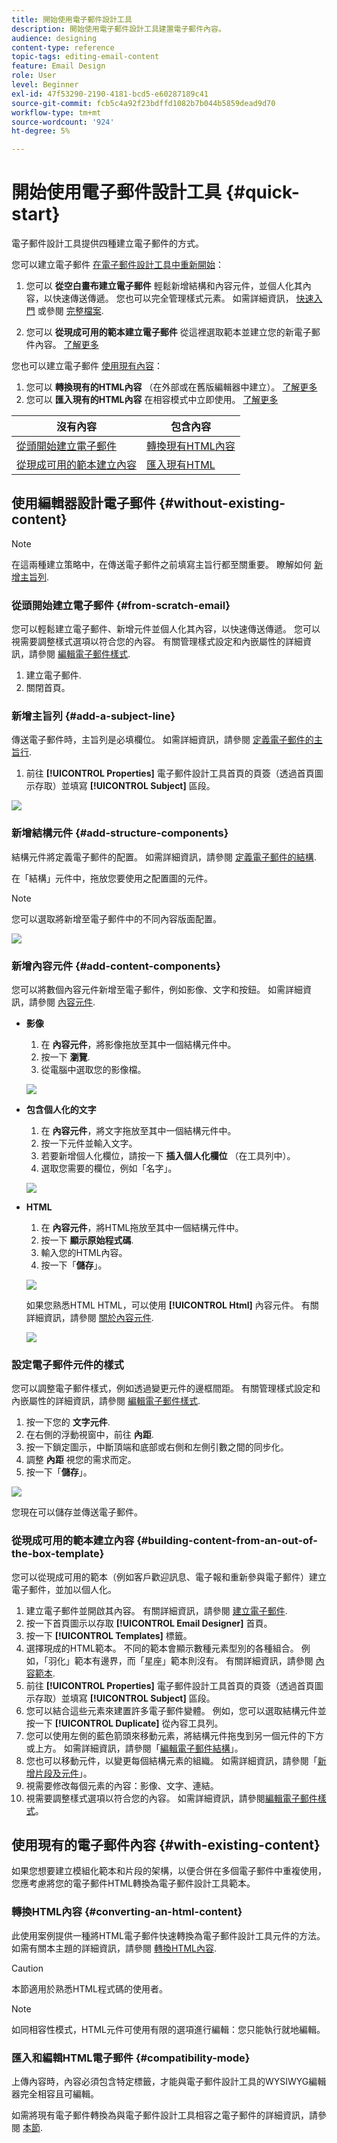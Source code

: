 ```yaml
---
title: 開始使用電子郵件設計工具
description: 開始使用電子郵件設計工具建置電子郵件內容。
audience: designing
content-type: reference
topic-tags: editing-email-content
feature: Email Design
role: User
level: Beginner
exl-id: 47f53290-2190-4181-bcd5-e60287189c41
source-git-commit: fcb5c4a92f23bdffd1082b7b044b5859dead9d70
workflow-type: tm+mt
source-wordcount: '924'
ht-degree: 5%

---
```


# 開始使用電子郵件設計工具 {#quick-start}

電子郵件設計工具提供四種建立電子郵件的方式。

您可以建立電子郵件 [在電子郵件設計工具中重新開始](#without-existing-content)：

1. 您可以 **從空白畫布建立電子郵件** 輕鬆新增結構和內容元件，並個人化其內容，以快速傳送傳遞。 您也可以完全管理樣式元素。 如需詳細資訊， [快速入門](#from-scratch-email) 或參閱 [完整檔案](../../designing/using/designing-from-scratch.md#designing-an-email-content-from-scratch).

1. 您可以 **從現成可用的範本建立電子郵件** 從這裡選取範本並建立您的新電子郵件內容。 [了解更多](#building-content-from-an-out-of-the-box-template)

您也可以建立電子郵件 [使用現有內容](#with-existing-content)：

1. 您可以 **轉換現有的HTML內容** （在外部或在舊版編輯器中建立）。 [了解更多](#converting-an-html-content)
1. 您可以 **匯入現有的HTML內容** 在相容模式中立即使用。 [了解更多](#compatibility-mode)

| 沒有內容 | 包含內容 |
|---|---|
| [從頭開始建立電子郵件](#from-scratch-email) | [轉換現有HTML內容](#converting-an-html-content) |
| [從現成可用的範本建立內容](#building-content-from-an-out-of-the-box-template) | [匯入現有HTML](#compatibility-mode) |

## 使用編輯器設計電子郵件 {#without-existing-content}

>[!NOTE]
>
>在這兩種建立策略中，在傳送電子郵件之前填寫主旨行都至關重要。 瞭解如何 [新增主旨列](#add-a-subject-line).

### 從頭開始建立電子郵件 {#from-scratch-email}

您可以輕鬆建立電子郵件、新增元件並個人化其內容，以快速傳送傳遞。 您可以視需要調整樣式選項以符合您的內容。 有關管理樣式設定和內嵌屬性的詳細資訊，請參閱 [編輯電子郵件樣式](../../designing/using/styles.md).

1. 建立電子郵件.
1. 關閉首頁。

### 新增主旨列 {#add-a-subject-line}

傳送電子郵件時，主旨列是必填欄位。 如需詳細資訊，請參閱 [定義電子郵件的主旨行](../../designing/using/subject-line.md).

1. 前往 **[!UICONTROL Properties]** 電子郵件設計工具首頁的頁簽（透過首頁圖示存取）並填寫 **[!UICONTROL Subject]** 區段。

![](assets/subject-line-quick-start.png)

### 新增結構元件 {#add-structure-components}

結構元件將定義電子郵件的配置。 如需詳細資訊，請參閱 [定義電子郵件的結構](../../designing/using/designing-from-scratch.md#defining-the-email-structure).

在「結構」元件中，拖放您要使用之配置圖的元件。

>[!NOTE]
>
>您可以選取將新增至電子郵件中的不同內容版面配置。

![](assets/structure-components-quick-start.png)

### 新增內容元件 {#add-content-components}

您可以將數個內容元件新增至電子郵件，例如影像、文字和按鈕。 如需詳細資訊，請參閱 [內容元件](../../designing/using/designing-from-scratch.md#about-content-components).

* **影像**

   1. 在 **內容元件**，將影像拖放至其中一個結構元件中。
   1. 按一下 **瀏覽**.
   1. 從電腦中選取您的影像檔。

  ![](assets/browse-image-quick-start.png)

* **包含個人化的文字**

   1. 在 **內容元件**，將文字拖放至其中一個結構元件中。
   1. 按一下元件並輸入文字。
   1. 若要新增個人化欄位，請按一下 **插入個人化欄位** （在工具列中）。
   1. 選取您需要的欄位，例如「名字」。

  ![](assets/edit-text-quick-start.png)

* **HTML**

   1. 在 **內容元件**，將HTML拖放至其中一個結構元件中。
   1. 按一下 **顯示原始程式碼**.
   1. 輸入您的HTML內容。
   1. 按一下「**儲存**」。

  ![](assets/html-component-source-code.png)

  如果您熟悉HTML HTML，可以使用 **[!UICONTROL Html]** 內容元件。 有關詳細資訊，請參閱 [關於內容元件](../../designing/using/designing-from-scratch.md#about-content-components).

  ![](assets/des_loading_compatible_fragment_9.png)

### 設定電子郵件元件的樣式

您可以調整電子郵件樣式，例如透過變更元件的邊框間距。 有關管理樣式設定和內嵌屬性的詳細資訊，請參閱 [編輯電子郵件樣式](../../designing/using/styles.md).

1. 按一下您的 **文字元件**.
1. 在右側的浮動視窗中，前往 **內距**.
1. 按一下鎖定圖示，中斷頂端和底部或右側和左側引數之間的同步化。
1. 調整 **內距** 視您的需求而定。
1. 按一下「**儲存**」。

![](assets/padding-quick-start.png)

您現在可以儲存並傳送電子郵件。

### 從現成可用的範本建立內容 {#building-content-from-an-out-of-the-box-template}

您可以從現成可用的範本（例如客戶歡迎訊息、電子報和重新參與電子郵件）建立電子郵件，並加以個人化。

1. 建立電子郵件並開啟其內容。 有關詳細資訊，請參閱 [建立電子郵件](../../channels/using/creating-an-email.md).
1. 按一下首頁圖示以存取 **[!UICONTROL Email Designer]** 首頁。
1. 按一下 **[!UICONTROL Templates]** 標籤。
1. 選擇現成的HTML範本。
不同的範本會顯示數種元素型別的各種組合。 例如，「羽化」範本有邊界，而「星座」範本則沒有。 有關詳細資訊，請參閱 [內容範本](../../designing/using/using-reusable-content.md#content-templates).
1. 前往 **[!UICONTROL Properties]** 電子郵件設計工具首頁的頁簽（透過首頁圖示存取）並填寫 **[!UICONTROL Subject]** 區段。
1. 您可以結合這些元素來建置許多電子郵件變體。 例如，您可以選取結構元件並按一下 **[!UICONTROL Duplicate]** 從內容工具列。
1. 您可以使用左側的藍色箭頭來移動元素，將結構元件拖曳到另一個元件的下方或上方。 如需詳細資訊，請參閱「[編輯電子郵件結構](../../designing/using/designing-from-scratch.md#defining-the-email-structure)」。
1. 您也可以移動元件，以變更每個結構元素的組織。 如需詳細資訊，請參閱「[新增片段及元件](../../designing/using/designing-from-scratch.md#defining-the-email-structure)」。
1. 視需要修改每個元素的內容：影像、文字、連結。
1. 視需要調整樣式選項以符合您的內容。 如需詳細資訊，請參閱[編輯電子郵件樣式](../../designing/using/styles.md)。

## 使用現有的電子郵件內容 {#with-existing-content}

如果您想要建立模組化範本和片段的架構，以便合併在多個電子郵件中重複使用，您應考慮將您的電子郵件HTML轉換為電子郵件設計工具範本。

### 轉換HTML內容 {#converting-an-html-content}

此使用案例提供一種將HTML電子郵件快速轉換為電子郵件設計工具元件的方法。 如需有關本主題的詳細資訊，請參閱 [轉換HTML內容](../../designing/using/using-existing-content.md#converting-an-html-content).

>[!CAUTION]
>
>本節適用於熟悉HTML程式碼的使用者。

>[!NOTE]
>
>如同相容性模式，HTML元件可使用有限的選項進行編輯：您只能執行就地編輯。


### 匯入和編輯HTML電子郵件 {#compatibility-mode}

上傳內容時，內容必須包含特定標籤，才能與電子郵件設計工具的WYSIWYG編輯器完全相容且可編輯。

如需將現有電子郵件轉換為與電子郵件設計工具相容之電子郵件的詳細資訊，請參閱 [本節](../../designing/using/using-existing-content.md#compatibility-mode).
